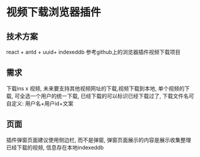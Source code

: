 # 视频下载浏览器插件

## 技术方案

react + antd + uuid+ indexeddb 参考github上的浏览器插件视频下载项目

## 需求

下载ins x 视频, 未来要支持其他视频网址的下载,视频下载到本地, 单个视频的下载, 可全选一个用户的统一下载, 已经下载的可以标识已经下载过了, 下载文件名可自定义: 用户名+用户id+文案

## 页面

插件弹窗页面建议使用侧边栏, 而不是弹窗, 弹窗页面展示的内容是展示收集整理已经下载的视频, 信息存在本地indexeddb
